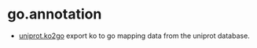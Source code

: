 # go.annotation



+ [uniprot.ko2go](go.annotation/uniprot.ko2go.1) export ko to go mapping data from the uniprot database.
